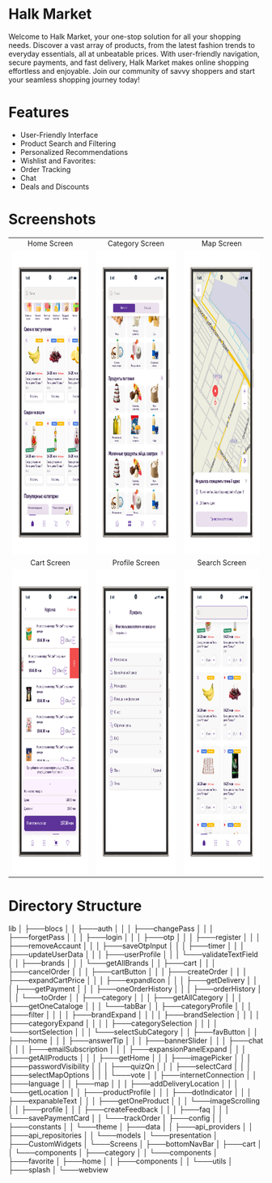 #  Halk Market
Welcome to Halk Market, your one-stop solution for all your shopping needs. Discover a vast array of products, from the latest fashion trends to everyday essentials, all at unbeatable prices. With user-friendly navigation, secure payments, and fast delivery, Halk Market makes online shopping effortless and enjoyable. Join our community of savvy shoppers and start your seamless shopping journey today!

# Features
  * User-Friendly Interface
  * Product Search and Filtering
  * Personalized Recommendations
  * Wishlist and Favorites:
  * Order Tracking
  * Chat
  * Deals and Discounts

# Screenshots

<table>
  <tr>
    <td align="center">Home Screen</td>
    <td align="center">Category Screen</td>
    <td align="center">Map Screen</td>
  </tr>
  <tr>
    <td><img src="https://github.com/GulshirinAved/halkMarket_ecommerce/blob/main/screenshots/home.png?raw=true" alt="Home Screenshot" width="300" height="600"></td>
    <td><img src="https://github.com/GulshirinAved/halkMarket_ecommerce/blob/main/screenshots/category.png?raw=true" alt="Category Screenshot" width="300" height="600"></td>
    <td><img src="https://github.com/GulshirinAved/halkMarket_ecommerce/blob/main/screenshots/map.png?raw=true" alt="Map Screenshot" width="300" height="600"></td>
  </tr>
  <tr>
    <td align="center">Cart Screen</td>
    <td align="center">Profile Screen</td>
    <td align="center">Search Screen</td>
  </tr>
  <tr>
    <td><img src="https://github.com/GulshirinAved/halkMarket_ecommerce/blob/main/screenshots/cart.png?raw=true" alt="Cart Screenshot" width="300" height="600"></td>
    <td><img src="https://github.com/GulshirinAved/halkMarket_ecommerce/blob/main/screenshots/Profile%20btn-portrait.png?raw=true" alt="Profile Screenshot" width="300" height="600"></td>
    <td><img src="https://github.com/GulshirinAved/halkMarket_ecommerce/blob/main/screenshots/search.png?raw=true" alt="Search Screenshot" width="300" height="600"></td>
  </tr>
</table>

# Directory Structure

lib
│   ├───blocs
│   │   ├───auth
│   │   │   ├───changePass
│   │   │   ├───forgetPass
│   │   │   ├───login
│   │   │   ├───otp
│   │   │   ├───register
│   │   │   ├───removeAccaunt
│   │   │   ├───saveOtpInput
│   │   │   ├───timer
│   │   │   ├───updateUserData
│   │   │   ├───userProfile
│   │   │   └───validateTextField
│   │   ├───brands
│   │   │   └───getAllBrands
│   │   ├───cart
│   │   │   ├───cancelOrder
│   │   │   ├───cartButton
│   │   │   ├───createOrder
│   │   │   ├───expandCartPrice
│   │   │   ├───expandIcon
│   │   │   ├───getDelivery
│   │   │   ├───getPayment
│   │   │   ├───oneOrderHistory
│   │   │   ├───orderHistory
│   │   │   └───toOrder
│   │   ├───category
│   │   │   ├───getAllCategory
│   │   │   ├───getOneCataloge
│   │   │   └───tabBar
│   │   ├───categoryProfile
│   │   │   ├───filter
│   │   │   │   ├───brandExpand
│   │   │   │   ├───brandSelection
│   │   │   │   ├───categoryExpand
│   │   │   │   ├───categorySelection
│   │   │   │   └───sortSelection
│   │   │   └───selectSubCategory
│   │   ├───favButton
│   │   ├───home
│   │   │   ├───answerTip
│   │   │   ├───bannerSlider
│   │   │   ├───chat
│   │   │   ├───emailSubscription
│   │   │   ├───expansionPanelExpand
│   │   │   ├───getAllProducts
│   │   │   ├───getHome
│   │   │   ├───imagePicker
│   │   │   ├───passwordVisibility
│   │   │   ├───quizQn
│   │   │   ├───selectCard
│   │   │   ├───selectMapOptions
│   │   │   └───vote
│   │   ├───internetConnection
│   │   ├───language
│   │   ├───map
│   │   │   ├───addDeliveryLocation
│   │   │   └───getLocation
│   │   ├───productProfile
│   │   │   ├───dotIndicator
│   │   │   ├───expanableText
│   │   │   ├───getOneProduct
│   │   │   └───imageScrolling
│   │   ├───profile
│   │   │   ├───createFeedback
│   │   │   ├───faq
│   │   │   └───savePaymentCard
│   │   └───trackOrder
│   ├───config
│   │   ├───constants
│   │   └───theme
│   ├───data
│   │   ├───api_providers
│   │   ├───api_repositories
│   │   └───models
│   └───presentation
│       ├───CustomWidgets
│       └───Screens
│           ├───bottomNavBar
│           ├───cart
│           │   └───components
│           ├───category
│           │   └───components
│           ├───favorite
│           ├───home
│           │   ├───components
│           │   └───utils
│           ├───splash
│           └───webview